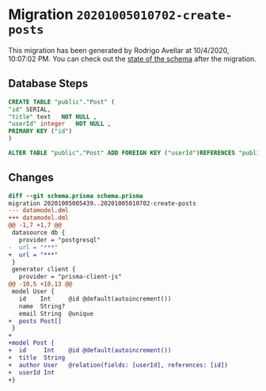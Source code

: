# Migration `20201005010702-create-posts`

This migration has been generated by Rodrigo Avellar at 10/4/2020, 10:07:02 PM.
You can check out the [state of the schema](./schema.prisma) after the migration.

## Database Steps

```sql
CREATE TABLE "public"."Post" (
"id" SERIAL,
"title" text   NOT NULL ,
"userId" integer   NOT NULL ,
PRIMARY KEY ("id")
)

ALTER TABLE "public"."Post" ADD FOREIGN KEY ("userId")REFERENCES "public"."User"("id") ON DELETE CASCADE ON UPDATE CASCADE
```

## Changes

```diff
diff --git schema.prisma schema.prisma
migration 20201005005439..20201005010702-create-posts
--- datamodel.dml
+++ datamodel.dml
@@ -1,7 +1,7 @@
 datasource db {
   provider = "postgresql"
-  url = "***"
+  url = "***"
 }
 generator client {
   provider = "prisma-client-js"
@@ -10,5 +10,13 @@
 model User {
   id    Int     @id @default(autoincrement())
   name  String?
   email String  @unique
+  posts Post[]
 }
+
+model Post {
+  id     Int    @id @default(autoincrement())
+  title  String
+  author User   @relation(fields: [userId], references: [id])
+  userId Int
+}
```


